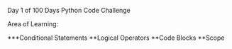 Day 1 of 100 Days Python Code Challenge

Area of Learning:

***Conditional Statements
**Logical Operators
**Code Blocks
**Scope
